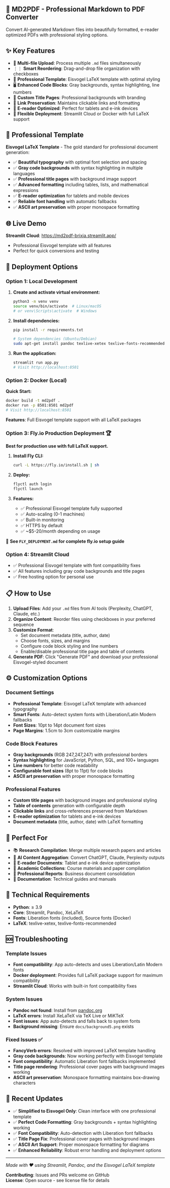 ## 🚀 MD2PDF - Professional Markdown to PDF Converter

Convert AI-generated Markdown files into beautifully formatted, e-reader optimized PDFs with professional styling options.

## ✨ Key Features

- 📁 **Multi-file Upload**: Process multiple `.md` files simultaneously
- ⋮⋮ **Smart Reordering**: Drag-and-drop file organization with checkboxes
- 🎨 **Professional Template**: Eisvogel LaTeX template with optimal styling
- 🖥️ **Enhanced Code Blocks**: Gray backgrounds, syntax highlighting, line numbers
- 📄 **Custom Title Pages**: Professional backgrounds with branding
- 🔗 **Link Preservation**: Maintains clickable links and formatting
- 📱 **E-reader Optimized**: Perfect for tablets and e-ink devices
- 🐳 **Flexible Deployment**: Streamlit Cloud or Docker with full LaTeX support

## 🎯 Professional Template

**Eisvogel LaTeX Template** - The gold standard for professional document generation:
- ✅ **Beautiful typography** with optimal font selection and spacing
- ✅ **Gray code backgrounds** with syntax highlighting in multiple languages  
- ✅ **Professional title pages** with background image support
- ✅ **Advanced formatting** including tables, lists, and mathematical expressions
- ✅ **E-reader optimization** for tablets and mobile devices
- ✅ **Reliable font handling** with automatic fallbacks
- ✅ **ASCII art preservation** with proper monospace formatting

## 🌐 Live Demo

**Streamlit Cloud**: https://md2pdf-brixia.streamlit.app/
- Professional Eisvogel template with all features
- Perfect for quick conversions and testing

## 🚀 Deployment Options

### Option 1: Local Development

1. **Create and activate virtual environment:**
   ```bash
   python3 -m venv venv
   source venv/bin/activate  # Linux/macOS
   # or venv\Scripts\activate  # Windows
   ```

2. **Install dependencies:**
   ```bash
   pip install -r requirements.txt
   
   # System dependencies (Ubuntu/Debian)
   sudo apt-get install pandoc texlive-xetex texlive-fonts-recommended
   ```

3. **Run the application:**
   ```bash
   streamlit run app.py
   # Visit http://localhost:8501
   ```

### Option 2: Docker (Local)

**Quick Start:**
```bash
docker build -t md2pdf .
docker run -p 8501:8501 md2pdf
# Visit http://localhost:8501
```

**Features**: Full Eisvogel template support with all LaTeX packages

### Option 3: Fly.io Production Deployment 🏆

**Best for production use with full LaTeX support.**

1. **Install Fly CLI:**
   ```bash
   curl -L https://fly.io/install.sh | sh
   ```

2. **Deploy:**
   ```bash
   flyctl auth login
   flyctl launch
   ```

3. **Features:**
   - ✅ Professional Eisvogel template fully supported
   - ✅ Auto-scaling (0-1 machines)
   - ✅ Built-in monitoring
   - ✅ HTTPS by default
   - ✅ ~$5-20/month depending on usage

📖 **See `FLY_DEPLOYMENT.md` for complete fly.io setup guide**

### Option 4: Streamlit Cloud

- ✅ Professional Eisvogel template with font compatibility fixes
- ✅ All features including gray code backgrounds and title pages
- ✅ Free hosting option for personal use

## 📋 How to Use

1. **Upload Files**: Add your `.md` files from AI tools (Perplexity, ChatGPT, Claude, etc.)
2. **Organize Content**: Reorder files using checkboxes in your preferred sequence  
3. **Customize Format**: 
   - Set document metadata (title, author, date)
   - Choose fonts, sizes, and margins
   - Configure code block styling and line numbers
   - Enable/disable professional title page and table of contents
4. **Generate PDF**: Click "Generate PDF" and download your professional Eisvogel-styled document

## ⚙️ Customization Options

### Document Settings
- **Professional Template**: Eisvogel LaTeX template with advanced typography
- **Smart Fonts**: Auto-detect system fonts with Liberation/Latin Modern fallbacks
- **Font Sizes**: 10pt to 14pt document font sizes
- **Page Margins**: 1.5cm to 3cm customizable margins

### Code Block Features
- **Gray backgrounds** (RGB 247,247,247) with professional borders
- **Syntax highlighting** for JavaScript, Python, SQL, and 100+ languages
- **Line numbers** for better code readability
- **Configurable font sizes** (8pt to 11pt) for code blocks
- **ASCII art preservation** with proper monospace formatting

### Professional Features
- **Custom title pages** with background images and professional styling
- **Table of contents** generation with configurable depth
- **Clickable links** and cross-references preserved from Markdown
- **E-reader optimization** for tablets and e-ink devices
- **Document metadata** (title, author, date) with LaTeX formatting

## 🎯 Perfect For

- 📚 **Research Compilation**: Merge multiple research papers and articles
- 🤖 **AI Content Aggregation**: Convert ChatGPT, Claude, Perplexity outputs  
- 📖 **E-reader Documents**: Tablet and e-ink device optimization
- 📄 **Academic Collections**: Course materials and paper compilation
- 💼 **Professional Reports**: Business document consolidation
- 📓 **Documentation**: Technical guides and manuals

## 🔧 Technical Requirements

- **Python**: ≥ 3.9
- **Core**: Streamlit, Pandoc, XeLaTeX
- **Fonts**: Liberation fonts (included), Source fonts (Docker)
- **LaTeX**: texlive-xetex, texlive-fonts-recommended

## 🆘 Troubleshooting

### Template Issues
- **Font compatibility**: App auto-detects and uses Liberation/Latin Modern fonts
- **Docker deployment**: Provides full LaTeX package support for maximum compatibility
- **Streamlit Cloud**: Works with built-in font compatibility fixes

### System Issues
- **Pandoc not found**: Install from [pandoc.org](https://pandoc.org)
- **LaTeX errors**: Install XeLaTeX via TeX Live or MiKTeX  
- **Font issues**: App auto-detects and falls back to system fonts
- **Background missing**: Ensure `docs/background5.png` exists

### Fixed Issues ✅
- **FancyVerb errors**: Resolved with improved LaTeX template handling
- **Gray code backgrounds**: Now working perfectly with Eisvogel template
- **Font compatibility**: Automatic Liberation font fallbacks implemented
- **Title page rendering**: Professional cover pages with background images working
- **ASCII art preservation**: Monospace formatting maintains box-drawing characters

## 🌟 Recent Updates

- ✅ **Simplified to Eisvogel Only**: Clean interface with one professional template
- ✅ **Perfect Code Formatting**: Gray backgrounds + syntax highlighting working
- ✅ **Font Compatibility**: Auto-detection with Liberation font fallbacks
- ✅ **Title Page Fix**: Professional cover pages with background images
- ✅ **ASCII Art Support**: Proper monospace formatting for diagrams
- ✅ **Enhanced Reliability**: Robust error handling and deployment options

---
*Made with ❤️ using Streamlit, Pandoc, and the Eisvogel LaTeX template*

**Contributing**: Issues and PRs welcome on GitHub  
**License**: Open source - see license file for details
